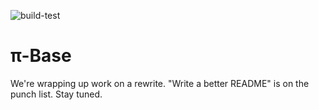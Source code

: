 ![build-test](https://github.com/pi-base/viewer/workflows/build-test/badge.svg)

# π-Base

We're wrapping up work on a rewrite. "Write a better README" is on the punch list. Stay tuned.
